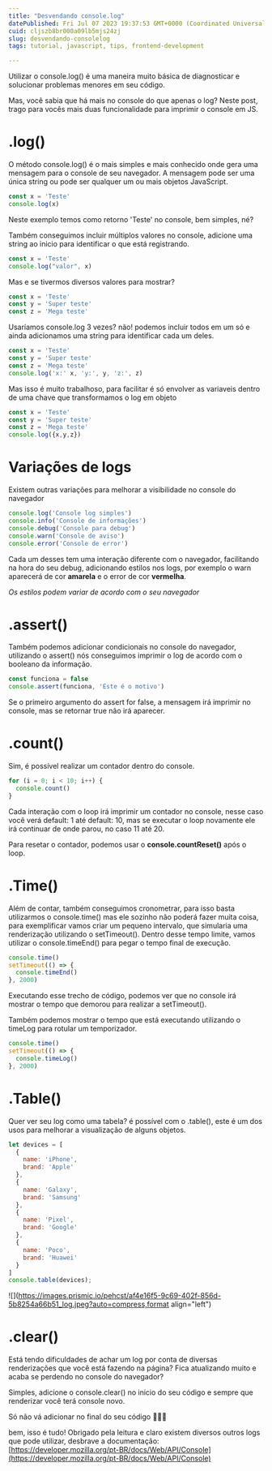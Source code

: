 ```yaml
---
title: "Desvendando console.log"
datePublished: Fri Jul 07 2023 19:37:53 GMT+0000 (Coordinated Universal Time)
cuid: cljszb8br000a09lb5mjs24zj
slug: desvendando-consolelog
tags: tutorial, javascript, tips, frontend-development

---
```


Utilizar o console.log() é uma maneira muito básica de diagnosticar e solucionar problemas menores em seu código.  
  
Mas, você sabia que há mais no console do que apenas o log? Neste post, trago para vocês mais duas funcionalidade para imprimir o console em JS.

# **.log()**

O método console.log() é o mais simples e mais conhecido onde gera uma mensagem para o console de seu navegador. A mensagem pode ser uma única string ou pode ser qualquer um ou mais objetos JavaScript.

```javascript
const x = 'Teste'
console.log(x)
```

Neste exemplo temos como retorno 'Teste' no console, bem simples, né?

Também conseguimos incluir múltiplos valores no console, adicione uma string ao inicio para identificar o que está registrando.

```javascript
const x = 'Teste'
console.log("valor", x)
```

Mas e se tivermos diversos valores para mostrar?

```javascript
const x = 'Teste'
const y = 'Super teste'
const z = 'Mega teste'
```

Usaríamos console.log 3 vezes? não! podemos incluir todos em um só e ainda adicionamos uma string para identificar cada um deles.

```javascript
const x = 'Teste'
const y = 'Super teste'
const z = 'Mega teste'
console.log('x:' x, 'y:', y, 'z:', z)
```

Mas isso é muito trabalhoso, para facilitar é só envolver as variaveis dentro de uma chave que transformamos o log em objeto

```javascript
const x = 'Teste'
const y = 'Super teste'
const z = 'Mega teste'
console.log({x,y,z})
```

# **Variações de logs**

Existem outras variações para melhorar a visibilidade no console do navegador

```javascript
console.log('Console log simples')
console.info('Console de informações')
console.debug('Console para debug')
console.warn('Console de aviso')
console.error('Console de error')
```

Cada um desses tem uma interação diferente com o navegador, facilitando na hora do seu debug, adicionando estilos nos logs, por exemplo o warn aparecerá de cor **amarela** e o error de cor **vermelha**.

*Os estilos podem variar de acordo com o seu navegador*

# **.assert()**

Também podemos adicionar condicionais no console do navegador, utilizando o assert() nós conseguimos imprimir o log de acordo com o booleano da informação.

```javascript
const funciona = false
console.assert(funciona, 'Este é o motivo') 
```

Se o primeiro argumento do assert for false, a mensagem irá imprimir no console, mas se retornar true não irá aparecer.

# **.count()**

Sim, é possível realizar um contador dentro do console.

```javascript
for (i = 0; i < 10; i++) {
  console.count()
}
```

Cada interação com o loop irá imprimir um contador no console, nesse caso você verá default: 1 até default: 10, mas se executar o loop novamente ele irá continuar de onde parou, no caso 11 até 20.

Para resetar o contador, podemos usar o **console.countReset()** após o loop.

# **.Time()**

Além de contar, também conseguimos cronometrar, para isso basta utilizarmos o console.time() mas ele sozinho não poderá fazer muita coisa, para exemplificar vamos criar um pequeno intervalo, que simularia uma renderização utilizando o setTimeout(). Dentro desse tempo limite, vamos utilizar o console.timeEnd() para pegar o tempo final de execução.

```javascript
console.time()
setTimeout(() => {
  console.timeEnd()
}, 2000)
```

Executando esse trecho de código, podemos ver que no console irá mostrar o tempo que demorou para realizar a setTimeout().

Também podemos mostrar o tempo que está executando utilizando o timeLog para rotular um temporizador.

```javascript
console.time()
setTimeout(() => {
  console.timeLog()
}, 2000)
```

# **.Table()**

Quer ver seu log como uma tabela? é possível com o .table(), este é um dos usos para melhorar a visualização de alguns objetos.

```javascript
let devices = [
  {
    name: 'iPhone',
    brand: 'Apple'
  },
  {
    name: 'Galaxy',
    brand: 'Samsung'
  },
  {
    name: 'Pixel',
    brand: 'Google'
  },
  {
    name: 'Poco',
    brand: 'Huawei'
  }
]
console.table(devices);
```

![](https://images.prismic.io/pehcst/af4e16f5-9c69-402f-856d-5b8254a66b51_log.jpeg?auto=compress,format align="left")

# **.clear()**

Está tendo dificuldades de achar um log por conta de diversas renderizações que você está fazendo na página? Fica atualizando muito e acaba se perdendo no console do navegador?

Simples, adicione o console.clear() no inicio do seu código e sempre que renderizar você terá console novo.

Só não vá adicionar no final do seu código 🤪🤪🤪

bem, isso é tudo! Obrigado pela leitura e claro existem diversos outros logs que pode utilizar, desbrave a documentação: [https://developer.mozilla.org/pt-BR/docs/Web/API/Console](https://developer.mozilla.org/pt-BR/docs/Web/API/Console)